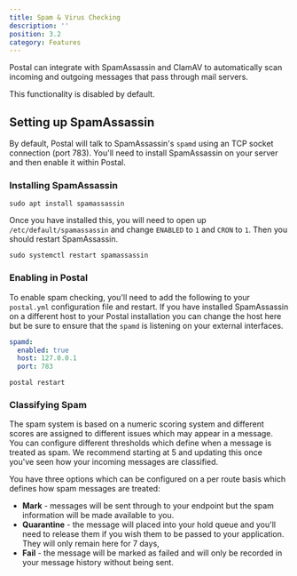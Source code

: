 ```yaml
---
title: Spam & Virus Checking
description: ''
position: 3.2
category: Features
---
```

Postal can integrate with SpamAssassin and ClamAV to automatically scan incoming and outgoing messages that pass through mail servers.

<alert type="warning">
This functionality is disabled by default.
</alert>

## Setting up SpamAssassin

By default, Postal will talk to SpamAssassin's `spamd` using an TCP socket connection (port 783). You'll need to install SpamAssassin on your server and then enable it within Postal.

### Installing SpamAssassin

```
sudo apt install spamassassin
```

Once you have installed this, you will need to open up `/etc/default/spamassassin` and change `ENABLED` to `1` and  `CRON` to `1`. Then you should restart SpamAssassin.

```
sudo systemctl restart spamassassin
```

### Enabling in Postal

To enable spam checking, you'll need to add the following to your `postal.yml` configuration file and restart. If you have installed SpamAssassin on a different host to your Postal installation you can change the host here but be sure to ensure that the `spamd` is listening on your external interfaces.

```yaml
spamd:
  enabled: true
  host: 127.0.0.1
  port: 783
```

```
postal restart
```

### Classifying Spam

The spam system is based on a numeric scoring system and different scores are assigned to different issues which may appear in a message. You can configure different thresholds which define when a message is treated as spam. We recommend starting at 5 and updating this once you've seen how your incoming messages are classified.

You have three options which can be configured on a per route basis which defines how spam messages are treated:

* **Mark** - messages will be sent through to your endpoint but the spam information will be made available to you.
* **Quarantine** - the message will placed into your hold queue and you'll need to release them if you wish them to be passed to your application. They will only remain here for 7 days,
* **Fail** - the message will be marked as failed and will only be recorded in your message history without being sent.
